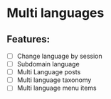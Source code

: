 # Multi languages

## Features:
- [ ] Change language by session
- [ ] Subdomain language
- [ ] Multi Language posts
- [ ] Multi language taxonomy
- [ ] Multi language menu items
